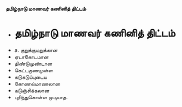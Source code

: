 **தமிழ்நாடு மாணவர் கணினித் திட்டம்**
- # தமிழ்நாடு மாணவர் கணினித் திட்டம்
- a. குறுக்குமறுக்கான
- ஏடாகோடமான
- திண்டுமுண்டான
- கெட்டகுணமுள்ள
- கடுகடுப்புடைய
- கோணல்மாணலான
- கடுஞ்சிக்கலான
- புரிந்துகொள்ள முடியாத.

